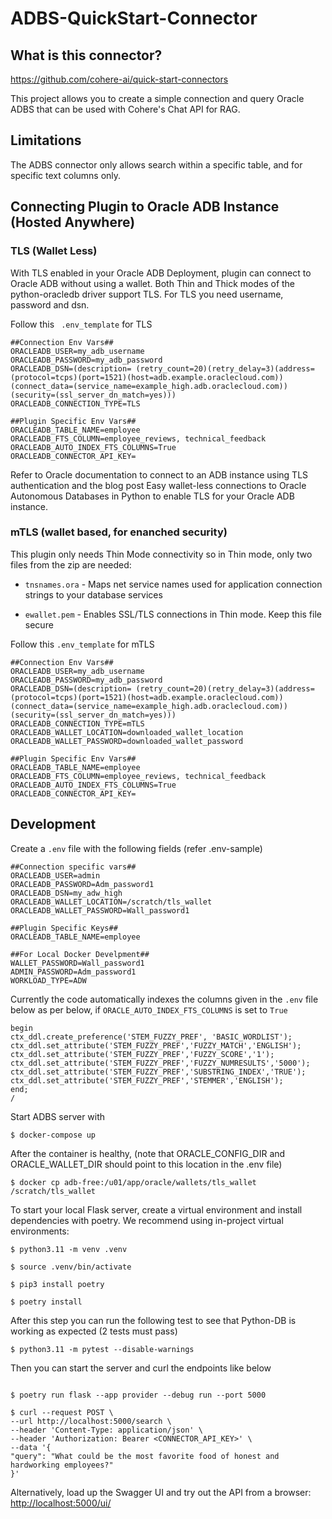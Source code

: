 
# ADBS-QuickStart-Connector


## What is this connector?

https://github.com/cohere-ai/quick-start-connectors


This project allows you to create a simple connection and query Oracle ADBS that can be used with Cohere's Chat API for RAG.

## Limitations

The ADBS connector only allows search within a specific table, and for specific text columns only.

## Connecting Plugin to Oracle ADB Instance (Hosted Anywhere)

### TLS (Wallet Less)
 
With TLS enabled in your Oracle ADB Deployment, plugin can connect to Oracle ADB without using a wallet. Both Thin and Thick modes of the python-oracledb driver support TLS. For TLS you need username, password and dsn.

Follow this ```  .env_template ``` for TLS

```
##Connection Env Vars##
ORACLEADB_USER=my_adb_username
ORACLEADB_PASSWORD=my_adb_password
ORACLEADB_DSN=(description= (retry_count=20)(retry_delay=3)(address=(protocol=tcps)(port=1521)(host=adb.example.oraclecloud.com))(connect_data=(service_name=example_high.adb.oraclecloud.com))(security=(ssl_server_dn_match=yes)))
ORACLEADB_CONNECTION_TYPE=TLS

##Plugin Specific Env Vars##
ORACLEADB_TABLE_NAME=employee
ORACLEADB_FTS_COLUMN=employee_reviews, technical_feedback
ORACLEADB_AUTO_INDEX_FTS_COLUMNS=True
ORACLEADB_CONNECTOR_API_KEY=
```

Refer to Oracle documentation to connect to an ADB instance using TLS authentication and the blog post Easy wallet-less connections to Oracle Autonomous Databases in Python to enable TLS for your Oracle ADB instance.

### mTLS (wallet based, for enanched security)
This plugin only needs Thin Mode connectivity so in Thin mode, only two files from the zip are needed:

-   `tnsnames.ora`  - Maps net service names used for application connection strings to your database services
    
-   `ewallet.pem`  - Enables SSL/TLS connections in Thin mode. Keep this file secure

Follow this `.env_template` for mTLS

```
##Connection Env Vars##
ORACLEADB_USER=my_adb_username 
ORACLEADB_PASSWORD=my_adb_password 
ORACLEADB_DSN=(description= (retry_count=20)(retry_delay=3)(address=(protocol=tcps)(port=1521)(host=adb.example.oraclecloud.com))(connect_data=(service_name=example_high.adb.oraclecloud.com))(security=(ssl_server_dn_match=yes)))
ORACLEADB_CONNECTION_TYPE=mTLS
ORACLEADB_WALLET_LOCATION=downloaded_wallet_location 
ORACLEADB_WALLET_PASSWORD=downloaded_wallet_password

##Plugin Specific Env Vars##
ORACLEADB_TABLE_NAME=employee
ORACLEADB_FTS_COLUMN=employee_reviews, technical_feedback ORACLEADB_AUTO_INDEX_FTS_COLUMNS=True
ORACLEADB_CONNECTOR_API_KEY=
``` 
  

## Development

Create a ``` .env ``` file with the following fields (refer .env-sample)

```
##Connection specific vars##
ORACLEADB_USER=admin
ORACLEADB_PASSWORD=Adm_password1
ORACLEADB_DSN=my_adw_high
ORACLEADB_WALLET_LOCATION=/scratch/tls_wallet
ORACLEADB_WALLET_PASSWORD=Wall_password1

##Plugin Specific Keys##
ORACLEADB_TABLE_NAME=employee

##For Local Docker Develpment##
WALLET_PASSWORD=Wall_password1
ADMIN_PASSWORD=Adm_password1
WORKLOAD_TYPE=ADW
```

Currently the code automatically indexes the columns given in the ``` .env ``` file below as per below, if ``` ORACLE_AUTO_INDEX_FTS_COLUMNS ``` is set to ``` True ```

```
begin
ctx_ddl.create_preference('STEM_FUZZY_PREF', 'BASIC_WORDLIST');
ctx_ddl.set_attribute('STEM_FUZZY_PREF','FUZZY_MATCH','ENGLISH');
ctx_ddl.set_attribute('STEM_FUZZY_PREF','FUZZY_SCORE','1');
ctx_ddl.set_attribute('STEM_FUZZY_PREF','FUZZY_NUMRESULTS','5000');
ctx_ddl.set_attribute('STEM_FUZZY_PREF','SUBSTRING_INDEX','TRUE');
ctx_ddl.set_attribute('STEM_FUZZY_PREF','STEMMER','ENGLISH');
end;
/
```
Start ADBS server with

```
$ docker-compose up
```
After the container is healthy, (note that ORACLE_CONFIG_DIR and ORACLE_WALLET_DIR should point to this location in the .env file)

```
$ docker cp adb-free:/u01/app/oracle/wallets/tls_wallet /scratch/tls_wallet
```

To start your local Flask server, create a virtual environment and install dependencies with poetry. We recommend using in-project virtual environments:

```
$ python3.11 -m venv .venv

$ source .venv/bin/activate

$ pip3 install poetry

$ poetry install
```

After this step you can run the following test to see that Python-DB is working as expected (2 tests must pass)

```
$ python3.11 -m pytest --disable-warnings
```

Then you can start the server and curl the endpoints like below

```

$ poetry run flask --app provider --debug run --port 5000

```

```
$ curl --request POST \
--url http://localhost:5000/search \
--header 'Content-Type: application/json' \
--header 'Authorization: Bearer <CONNECTOR_API_KEY>' \
--data '{
"query": "What could be the most favorite food of honest and hardworking employees?"
}'
```

Alternatively, load up the Swagger UI and try out the API from a browser: [http://localhost:5000/ui/](http://localhost:5000/ui/)